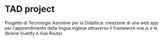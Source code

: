 # TAD project
 Progetto di Tecnologie Assistive per la Didattica: creazione di una web app per l'apprendimento della lingua inglese attraverso il framework vue.js e le librerie Vuetify e Vue Router.
